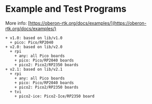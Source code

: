 # Example and Test Programs

More info: [https://oberon-rtk.org/docs/examples/](https://oberon-rtk.org/docs/examples/)

```
+ v1.0: based on lib/v1.0
  + pico: Pico/RP2040
+ v2.0: based on lib/v2.0
  + rpi
    + any: all Pico boards
    + pico: Pico/RP2040 boards
    + pico2: Pico2/RP2350 boards
+ v2.1: based on lib/v2.1
  + rpi
    + any: all Pico boards
    + pico: Pico/RP2040 boards
    + pico2: Pico2/RP2350 boards
  + tvi
    + pico2-ice: Pico2-Ice/RP2350 board
```
